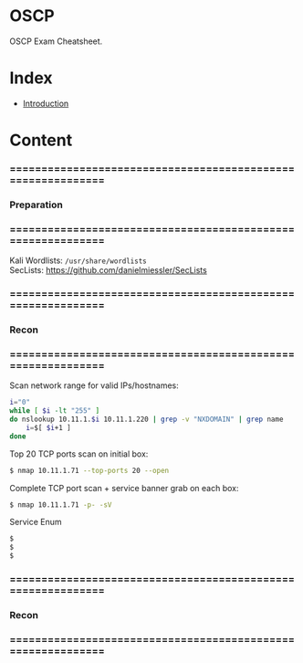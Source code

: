 # OSCP
OSCP Exam Cheatsheet.

# Index

- [Introduction](#introduction) 

# Content

### ============================================================
### Preparation
### ============================================================

Kali Wordlists: `/usr/share/wordlists`  
SecLists: https://github.com/danielmiessler/SecLists


### ============================================================
### Recon
### ============================================================

Scan network range for valid IPs/hostnames:  
```bash
i="0"
while [ $i -lt "255" ]
do nslookup 10.11.1.$i 10.11.1.220 | grep -v "NXDOMAIN" | grep name
	i=$[ $i+1 ]
done
```

Top 20 TCP ports scan on initial box:  
```bash
$ nmap 10.11.1.71 --top-ports 20 --open
```

Complete TCP port scan + service banner grab on each box:
```bash
$ nmap 10.11.1.71 -p- -sV
```

Service Enum
```bash
$
$
$
```


### ============================================================
### Recon
### ============================================================

